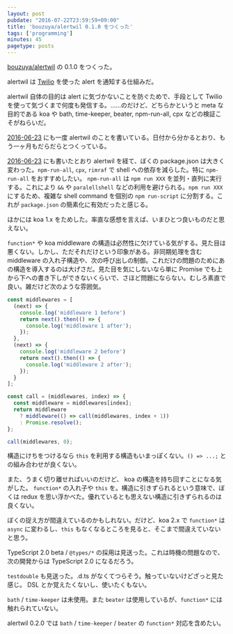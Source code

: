 ```yaml
---
layout: post
pubdate: "2016-07-22T23:59:59+09:00"
title: 'bouzuya/alertwil 0.1.0 をつくった'
tags: ['programming']
minutes: 45
pagetype: posts
---
```

[bouzuya/alertwil][] の 0.1.0 をつくった。

alertwil は [Twilio](https://www.twilio.com/) を使った alert を通知する仕組みだ。

alertwil 自体の目的は alert に気づかないことを防ぐためで、手段として Twilio を使って気づくまで何度も発信する。……のだけど、どちらかというと meta な目的である koa や bath, time-keeper, beater, npm-run-all, cpx などの検証こそがねらいだ。

[2016-06-23][] にも一度 alertwil のことを書いている。日付から分かるとおり、もう一ヶ月もだらだらとつくっている。

[2016-06-23][] にも書いたとおり alertwil を経て、ぼくの package.json は大きく変わった。`npm-run-all`, `cpx`, `rimraf` で shell への依存を減らした。特に `npm-run-all` をおすすめしたい。 `npm-run-all` は `npm run XXX` を並列・直列に実行する。これにより `&&` や `paralellshell` などの利用を避けられる。`npm run XXX` にするため、複雑な shell command を個別の `npm run-script` に分割する。これが `package.json` の簡素化に有効だったと感じる。

ほかには koa 1.x をためした。率直な感想を言えば、いまひとつ良いものだと思えない。

`function*` や koa middleware の構造は必然性に欠けている気がする。見た目は悪くない。しかし、ただそれだけという印象がある。非同期処理を含む middleware の入れ子構造や、次の呼び出しの制御。これだけの問題のためにあの構造を導入するのは大げさだ。見た目を気にしないなら単に Promise でも上から下への書き下しができないくらいで、さほど問題にならない。むしろ素直で良い。雑だけど次のような雰囲気。

```js
const middlewares = [
  (next) => {
    console.log('middleware 1 before')
    return next().then(() => {
      console.log('middleware 1 after');
    });
  },
  (next) => {
    console.log('middleware 2 before')
    return next().then(() => {
      console.log('middleware 2 after');
    });
  }
];

const call = (middlewares, index) => {
  const middleware = middlewares[index];
  return middleware
    ? middleware(() => call(middlewares, index + 1))
    : Promise.resolve();
};

call(middlewares, 0);
```

構造にけちをつけるなら `this` を利用する構造もいまっぽくない。`() => ...;` との組み合わせが良くない。

また、うまく切り離せればいいのだけど、 koa の構造を持ち回すことになる気がした。 `function*` の入れ子や `this` を。構造に引きずられるという意味で、ぼくは redux を思い浮かべた。優れているとも思えない構造に引きずられるのは良くない。

ぼくの捉え方が間違えているのかもしれない。だけど、koa 2.x で `function*` は `async` に変わるし、`this` もなくなるところを見ると、そこまで間違えていないと思う。

TypeScript 2.0 beta / `@types/*` の採用は見送った。これは時機の問題なので、次の開発からは TypeScript 2.0 になるだろう。

`testdouble` も見送った。.d.ts がなくてつらそう。触っていないけどざっと見た感じ。 DSL とか覚えたくないし、使いたくもない。

`bath` / `time-keeper` は未使用。また `beater` は使用しているが、`function*` には触れられていない。

alertwil 0.2.0 では `bath` / `time-keeper` / `beater` の `function*` 対応を含めたい。

[2016-06-23]: http://blog.bouzuya.net/2016/06/23/
[bouzuya/alertwil]: https://github.com/bouzuya/alertwil
